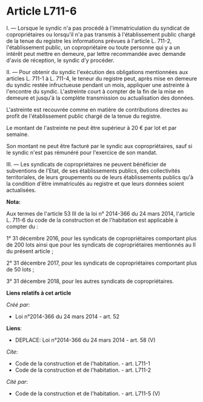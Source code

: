 # Article L711-6

I. ― Lorsque le syndic n'a pas procédé à l'immatriculation du syndicat de copropriétaires ou lorsqu'il n'a pas transmis à
l'établissement public chargé de la tenue du registre les informations prévues à l'article L. 711-2, l'établissement public,
un copropriétaire ou toute personne qui y a un intérêt peut mettre en demeure, par lettre recommandée avec demande d'avis de
réception, le syndic d'y procéder. 

II. ― Pour obtenir du syndic l'exécution des obligations mentionnées aux articles L. 711-1 à L. 711-4, le teneur du registre
peut, après mise en demeure du syndic restée infructueuse pendant un mois, appliquer une astreinte à l'encontre du syndic.
L'astreinte court à compter de la fin de la mise en demeure et jusqu'à la complète transmission ou actualisation des
données. 

L'astreinte est recouvrée comme en matière de contributions directes au profit de l'établissement public chargé de la tenue
du registre. 

Le montant de l'astreinte ne peut être supérieur à 20 € par lot et par semaine. 

Son montant ne peut être facturé par le syndic aux copropriétaires, sauf si le syndic n'est pas rémunéré pour l'exercice de
son mandat. 

III. ― Les syndicats de copropriétaires ne peuvent bénéficier de subventions de l'Etat, de ses établissements publics, des
collectivités territoriales, de leurs groupements ou de leurs établissements publics qu'à la condition d'être immatriculés au
registre et que leurs données soient actualisées.

**Nota:**

Aux termes de l'article 53 III de la loi n° 2014-366 du 24 mars 2014, l'article L. 711-6 du code de la construction et de
l'habitation est applicable à compter du :

1° 31 décembre 2016, pour les syndicats de copropriétaires comportant plus de 200 lots ainsi que pour les syndicats de
copropriétaires mentionnés au II du présent article ;

2° 31 décembre 2017, pour les syndicats de copropriétaires comportant plus de 50 lots ;

3° 31 décembre 2018, pour les autres syndicats de copropriétaires.

**Liens relatifs à cet article**

_Créé par_:

  - Loi n°2014-366 du 24 mars 2014 - art. 52

**Liens**:

  - DEPLACE: Loi n°2014-366 du 24 mars 2014 - art. 58 (V)

_Cite_:

  - Code de la construction et de l'habitation. - art. L711-1
  - Code de la construction et de l'habitation. - art. L711-2

_Cité par_:

  - Code de la construction et de l'habitation. - art. L711-5 (V)
